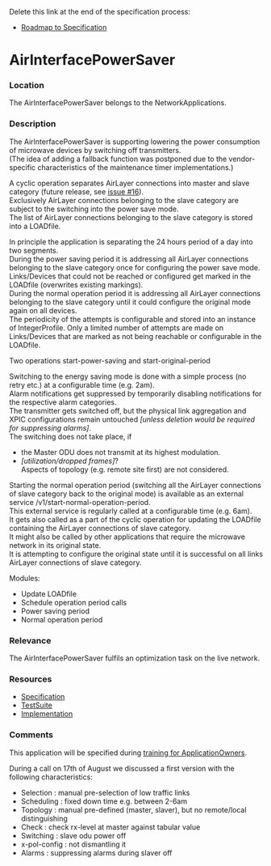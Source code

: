 Delete this link at the end of the specification process:  
- [Roadmap to Specification](../../issues/1)

# AirInterfacePowerSaver

### Location
The AirInterfacePowerSaver belongs to the NetworkApplications.

### Description
The AirInterfacePowerSaver is supporting lowering the power consumption of microwave devices by switching off transmitters.  
(The idea of adding a fallback function was postponed due to the vendor-specific characteristics of the maintenance timer implementations.)  

A cyclic operation separates AirLayer connections into master and slave category (future release, see [issue #16](https://github.com/openBackhaul/AirInterfacePowerSaver/issues/16)).  
Exclusively AirLayer connections belonging to the slave category are subject to the switching into the power save mode.  
The list of AirLayer connections belonging to the slave category is stored into a LOADfile.  

In principle the application is separating the 24 hours period of a day into two segments.  
During the power saving period it is addressing all AirLayer connections belonging to the slave category once for configuring the power save mode.  
Links/Devices that could not be reached or configured get marked in the LOADfile (overwrites existing markings).  
During the normal operation period it is addressing all AirLayer connections belonging to the slave category until it could configure the original mode again on all devices.  
The periodicity of the attempts is configurable and stored into an instance of IntegerProfile.
Only a limited number of attempts are made on Links/Devices that are marked as not being reachable or configurable in the LOADfile.

Two operations start-power-saving and start-original-period

Switching to the energy saving mode is done with a simple process (no retry etc.) at a configurable time (e.g. 2am).  
Alarm notifications get suppressed by temporarily disabling notifications for the respective alarm categories.  
The transmitter gets switched off, but the physical link aggregation and XPIC configurations remain untouched _[unless deletion would be required for suppressing alarms]_.  
The switching does not take place, if  
- the Master ODU does not transmit at its highest modulation.  
- _[utilization/dropped frames]_?  
Aspects of topology (e.g. remote site first) are not considered.  

Starting the normal operation period (switching all the AirLayer connections of slave category back to the original mode) is available as an external service /v1/start-normal-operation-period.  
This external service is regularly called at a configurable time (e.g. 6am).  
It gets also called as a part of the cyclic operation for updating the LOADfile containing the AirLayer connections of slave category.  
It might also be called by other applications that require the microwave network in its original state.  
It is attempting to configure the original state until it is successful on all links AirLayer connections of slave category.  

Modules:
- Update LOADfile
- Schedule operation period calls
- Power saving period
- Normal operation period

### Relevance
The AirInterfacePowerSaver fulfils an optimization task on the live network.

### Resources
- [Specification](./spec/)
- [TestSuite](./testing/)
- [Implementation](./server/)

### Comments
This application will be specified during [training for ApplicationOwners](https://gist.github.com/openBackhaul/5aabdbc90257b83b9fe7fc4da059d3cd).

During a call on 17th of August we discussed a first version with the following characteristics:
- Selection : manual pre-selection of low traffic links
- Scheduling : fixed down time e.g. between 2-6am
- Topology : manual pre-defined (master, slaver), but no remote/local distinguishing
- Check : check rx-level at master against tabular value
- Switching : slave odu power off
- x-pol-config : not dismantling it
- Alarms : suppressing alarms during slaver off

